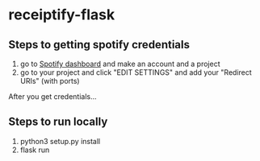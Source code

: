 # receiptify-flask

## Steps to getting spotify credentials 
1. go to <a href='https://developer.spotify.com/dashboard/login' target='blank'> Spotify dashboard</a> and make an account and a project 
2. go to your project and click "EDIT SETTINGS" and add your "Redirect URIs" (with ports)

After you get credentials... 

## Steps to run locally 
1. python3 setup.py install 
2. flask run
